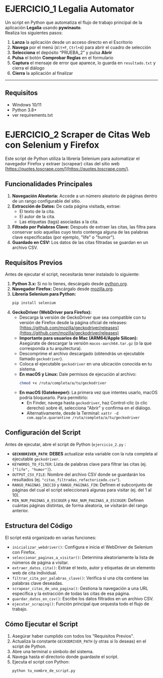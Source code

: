 # EJERCICIO_1 Legalia Automator

Un script en Python que automatiza el flujo de trabajo principal de la aplicación **Legalia** usando **pywinauto**.  
Realiza los siguientes pasos:

1. **Lanza** la aplicación desde un acceso directo en el Escritorio  
2. **Navega** por el menú (`Alt+F`, `Ctrl+A`) para abrir el cuadro de selección  
3. **Selecciona** el depósito “PRUEBA_2” y pulsa **Abrir**  
4. **Pulsa** el botón **Comprobar Reglas** en el formulario  
5. **Captura** el mensaje de error que aparece, lo guarda en `resultado.txt` y cierra el diálogo  
6. **Cierra** la aplicación al finalizar

---

## Requisitos

- Windows 10/11  
- Python 3.8+
- ver requirements.txt

# EJERCICIO_2 Scraper de Citas Web con Selenium y Firefox

Este script de Python utiliza la librería Selenium para automatizar el navegador Firefox y extraer (scrapear) citas del sitio web [https://quotes.toscrape.com/](https://quotes.toscrape.com/).

## Funcionalidades Principales

1.  **Navegación Aleatoria:** Accede a un número aleatorio de páginas dentro de un rango configurable del sitio.
2.  **Extracción de Datos:** De cada página visitada, extrae:
    * El texto de la cita.
    * El autor de la cita.
    * Las etiquetas (tags) asociadas a la cita.
3.  **Filtrado por Palabras Clave:** Después de extraer las citas, las filtra para conservar solo aquellas cuyo texto contenga alguna de las palabras clave especificadas (por ejemplo, "life" o "humor").
4.  **Guardado en CSV:** Los datos de las citas filtradas se guardan en un archivo CSV.

## Requisitos Previos

Antes de ejecutar el script, necesitarás tener instalado lo siguiente:

1.  **Python 3.x:** Si no lo tienes, descárgalo desde [python.org](https://www.python.org/).
2.  **Navegador Firefox:** Descárgalo desde [mozilla.org](https://www.mozilla.org/firefox/new/).
3.  **Librería Selenium para Python:**
    ```bash
    pip install selenium
    ```
4.  **GeckoDriver (WebDriver para Firefox):**
    * Descarga la versión de GeckoDriver que sea compatible con tu versión de Firefox desde la página oficial de releases: [https://github.com/mozilla/geckodriver/releases](https://github.com/mozilla/geckodriver/releases)
    * **Importante para usuarios de Mac (ARM64/Apple Silicon):** Asegúrate de descargar la versión `macos-aarch64.tar.gz` (o la que corresponda a tu arquitectura).
    * Descomprime el archivo descargado (obtendrás un ejecutable llamado `geckodriver`).
    * Coloca el ejecutable `geckodriver` en una ubicación conocida en tu sistema.
    * **En macOS y Linux:** Dale permisos de ejecución al archivo:
        ```bash
        chmod +x /ruta/completa/a/tu/geckodriver
        ```
    * **En macOS (Gatekeeper):** La primera vez que intentes usarlo, macOS podría bloquearlo. Para permitirlo:
        * En Finder, navega hasta `geckodriver`, haz Control-clic (o clic derecho) sobre él, selecciona "Abrir" y confirma en el diálogo.
        * Alternativamente, desde la Terminal: `xattr -d com.apple.quarantine /ruta/completa/a/tu/geckodriver`

## Configuración del Script

Antes de ejecutar, abre el script de Python (`ejercicio_2.py` :

* **`GECKODRIVER_PATH`**: **DEBES** actualizar esta variable con la ruta completa al ejecutable `geckodriver`.
* `KEYWORDS_TO_FILTER`: Lista de palabras clave para filtrar las citas (ej. `["life", "humor"]`).
* `OUTPUT_CSV_FILE`: Nombre del archivo CSV donde se guardarán los resultados (ej. `"citas_filtradas_refactorizado.csv"`).
* `RANGO_PAGINAS_INICIO` y `RANGO_PAGINAS_FIN`: Definen el subconjunto de páginas del cual el script seleccionará algunas para visitar (ej. del 1 al 10).
* `MIN_NUM_PAGINAS_A_ESCOGER` y `MAX_NUM_PAGINAS_A_ESCOGER`: Definen cuántas páginas distintas, de forma aleatoria, se visitarán del rango anterior.

## Estructura del Código

El script está organizado en varias funciones:

* `inicializar_webdriver()`: Configura e inicia el WebDriver de Selenium con Firefox.
* `seleccionar_paginas_a_visitar()`: Determina aleatoriamente la lista de números de página a visitar.
* `extraer_datos_cita()`: Extrae el texto, autor y etiquetas de un elemento web de cita individual.
* `filtrar_cita_por_palabras_clave()`: Verifica si una cita contiene las palabras clave deseadas.
* `scrapear_citas_de_una_pagina()`: Gestiona la navegación a una URL específica y la extracción de todas las citas de esa página.
* `guardar_datos_en_csv()`: Escribe los datos filtrados en un archivo CSV.
* `ejecutar_scraping()`: Función principal que orquesta todo el flujo de trabajo.

## Cómo Ejecutar el Script

1.  Asegúrar haber cumplido con todos los "Requisitos Previos".
2.  Actualiza la constante `GECKODRIVER_PATH` (y otras si lo deseas) en el script de Python.
3.  Abre una terminal o símbolo del sistema.
4.  Navega hasta el directorio donde guardaste el script.
5.  Ejecuta el script con Python:
    ```bash
    python tu_nombre_de_script.py
    ```